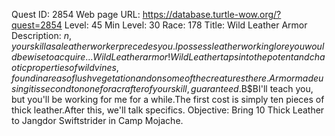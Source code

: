 Quest ID: 2854
Web page URL: https://database.turtle-wow.org/?quest=2854
Level: 45
Min Level: 30
Race: 178
Title: Wild Leather Armor
Description: $n, your skill as a leatherworker precedes you.I possess leatherworking lore you would be wise to acquire... Wild Leather armor!Wild Leather taps into the potent and chaotic properties of wildvines, found in areas of lush vegetation and on some of the creatures there.Armor made using it is second to none for a crafter of your skill, guaranteed.$B$BI'll teach you, but you'll be working for me for a while.The first cost is simply ten pieces of thick leather.After this, we'll talk specifics.
Objective: Bring 10 Thick Leather to Jangdor Swiftstrider in Camp Mojache.
